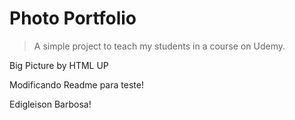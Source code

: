 # Photo Portfolio

> A simple project to teach my students in a course on Udemy.

Big Picture by HTML UP

Modificando Readme para teste!

Edigleison Barbosa!
